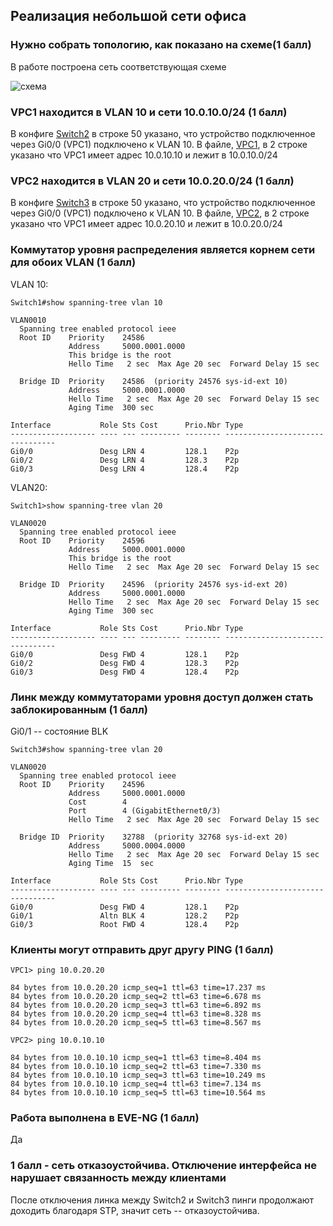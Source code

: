 ## Реализация небольшой сети офиса

### Нужно собрать топологию, как показано на схеме(1 балл)

В работе построена сеть соответствующая схеме

![схема](https://github.com/Wiolator/HSE/raw/main/Lab1/img/1.png)

### VPC1 находится в VLAN 10 и сети 10.0.10.0/24 (1 балл)

В конфиге [Switch2](Switch2) в строке 50 указано, что устройство
подключенное через Gi0/0 (VPC1) подключено к VLAN 10.
В файле, [VPC1](VPC1), в 2 строке указано что VPC1 имеет адрес 10.0.10.10 и лежит в 10.0.10.0/24

### VPC2 находится в VLAN 20 и сети 10.0.20.0/24 (1 балл)

В конфиге [Switch3](Switch3) в строке 50 указано, что устройство
подключенное через Gi0/0 (VPC1) подключено к VLAN 10.
В файле, [VPC2](VPC2), в 2 строке указано что VPC1 имеет адрес 10.0.20.10 и лежит в 10.0.20.0/24

### Коммутатор уровня распределения является корнем сети для обоих VLAN (1 балл)

VLAN 10:
```
Switch1#show spanning-tree vlan 10

VLAN0010
  Spanning tree enabled protocol ieee
  Root ID    Priority    24586
             Address     5000.0001.0000
             This bridge is the root
             Hello Time   2 sec  Max Age 20 sec  Forward Delay 15 sec

  Bridge ID  Priority    24586  (priority 24576 sys-id-ext 10)
             Address     5000.0001.0000
             Hello Time   2 sec  Max Age 20 sec  Forward Delay 15 sec
             Aging Time  300 sec

Interface           Role Sts Cost      Prio.Nbr Type
------------------- ---- --- --------- -------- --------------------------------
Gi0/0               Desg LRN 4         128.1    P2p
Gi0/2               Desg LRN 4         128.3    P2p
Gi0/3               Desg LRN 4         128.4    P2p
```

VLAN20:
```
Switch1>show spanning-tree vlan 20

VLAN0020
  Spanning tree enabled protocol ieee
  Root ID    Priority    24596
             Address     5000.0001.0000
             This bridge is the root
             Hello Time   2 sec  Max Age 20 sec  Forward Delay 15 sec

  Bridge ID  Priority    24596  (priority 24576 sys-id-ext 20)
             Address     5000.0001.0000
             Hello Time   2 sec  Max Age 20 sec  Forward Delay 15 sec
             Aging Time  300 sec

Interface           Role Sts Cost      Prio.Nbr Type
------------------- ---- --- --------- -------- --------------------------------
Gi0/0               Desg FWD 4         128.1    P2p
Gi0/2               Desg FWD 4         128.3    P2p
Gi0/3               Desg FWD 4         128.4    P2p
```

### Линк между коммутаторами уровня доступ должен стать заблокированным (1 балл)

Gi0/1 -- состояние BLK
```
Switch3#show spanning-tree vlan 20

VLAN0020
  Spanning tree enabled protocol ieee
  Root ID    Priority    24596
             Address     5000.0001.0000
             Cost        4
             Port        4 (GigabitEthernet0/3)
             Hello Time   2 sec  Max Age 20 sec  Forward Delay 15 sec

  Bridge ID  Priority    32788  (priority 32768 sys-id-ext 20)
             Address     5000.0004.0000
             Hello Time   2 sec  Max Age 20 sec  Forward Delay 15 sec
             Aging Time  15  sec

Interface           Role Sts Cost      Prio.Nbr Type
------------------- ---- --- --------- -------- --------------------------------
Gi0/0               Desg FWD 4         128.1    P2p
Gi0/1               Altn BLK 4         128.2    P2p
Gi0/3               Root FWD 4         128.4    P2p
```

### Клиенты могут отправить друг другу PING (1 балл)

```
VPC1> ping 10.0.20.20

84 bytes from 10.0.20.20 icmp_seq=1 ttl=63 time=17.237 ms
84 bytes from 10.0.20.20 icmp_seq=2 ttl=63 time=6.678 ms
84 bytes from 10.0.20.20 icmp_seq=3 ttl=63 time=6.892 ms
84 bytes from 10.0.20.20 icmp_seq=4 ttl=63 time=8.328 ms
84 bytes from 10.0.20.20 icmp_seq=5 ttl=63 time=8.567 ms
```

```
VPC2> ping 10.0.10.10

84 bytes from 10.0.10.10 icmp_seq=1 ttl=63 time=8.404 ms
84 bytes from 10.0.10.10 icmp_seq=2 ttl=63 time=7.330 ms
84 bytes from 10.0.10.10 icmp_seq=3 ttl=63 time=10.249 ms
84 bytes from 10.0.10.10 icmp_seq=4 ttl=63 time=7.134 ms
84 bytes from 10.0.10.10 icmp_seq=5 ttl=63 time=10.564 ms
```

### Работа выполнена в EVE-NG (1 балл)
Да

### 1 балл - сеть отказоустойчива. Отключение интерфейса не нарушает связанность между клиентами

После отключения линка между Switch2 и Switch3 пинги продолжают доходить благодаря STP, значит сеть -- отказоустойчива.
